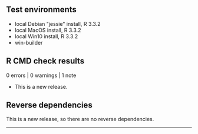 ## Test environments
* local Debian "jessie" install, R 3.3.2
* local MacOS install, R 3.3.2
* local Win10 install, R 3.3.2
* win-builder 

## R CMD check results

0 errors | 0 warnings | 1 note

* This is a new release.

## Reverse dependencies

This is a new release, so there are no reverse dependencies.

---
